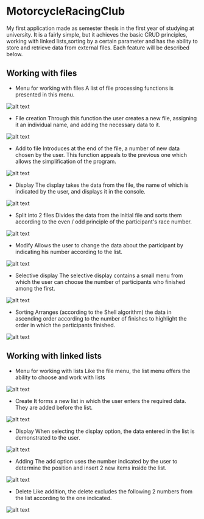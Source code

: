 # MotorcycleRacingClub

My first application made as semester thesis in the first year of studying at university.
It is a fairly simple, but it achieves the basic CRUD principles, working with linked lists,sorting by a certain parameter and has the ability to store and retrieve data from external files.
Each feature will be described below.

Working with files
------

- Menu for working with files
A list of file processing functions is presented in this menu. 

![alt text](https://github.com/JulianNSH/MotorcycleRacingClub/blob/master/screens/screen2.png?raw=true "Files")

- File creation
Through this function the user creates a new file, assigning it an individual name, and adding the necessary data to it.

![alt text](https://github.com/JulianNSH/MotorcycleRacingClub/blob/master/screens/screen30.png?raw=true "Create")

- Add to file
Introduces at the end of the file, a number of new data chosen by the user. This function appeals to the previous one which allows the simplification of the program.

![alt text](https://github.com/JulianNSH/MotorcycleRacingClub/blob/master/screens/screen31.png?raw=true "Add")

- Display
The display takes the data from the file, the name of which is indicated by the user, and displays it in the console.

![alt text](https://github.com/JulianNSH/MotorcycleRacingClub/blob/master/screens/screen4.png?raw=true "Display")

- Split into 2 files
Divides the data from the initial file and sorts them according to the even / odd principle of the participant's race number.

![alt text](https://github.com/JulianNSH/MotorcycleRacingClub/blob/master/screens/screen5.png?raw=true "Split")

- Modify
Allows the user to change the data about the participant by indicating his number according to the list.

![alt text](https://github.com/JulianNSH/MotorcycleRacingClub/blob/master/screens/screen6.png?raw=true "Modify")

- Selective display
The selective display contains a small menu from which the user can choose the number of participants who finished among the first.

![alt text](https://github.com/JulianNSH/MotorcycleRacingClub/blob/master/screens/screen8.png?raw=true "SelectiveDisplay")

- Sorting
 Arranges (according to the Shell algorithm) the data in ascending order according to the number of finishes to highlight the order in which the participants finished.

 ![alt text](https://github.com/JulianNSH/MotorcycleRacingClub/blob/master/screens/screen9.png?raw=true "Sort")

Working with linked lists
------
- Menu for working with lists
Like the file menu, the list menu offers the ability to choose and work with lists

![alt text](https://github.com/JulianNSH/MotorcycleRacingClub/blob/master/screens/screen10.png?raw=true "MenuList")

- Create
It forms a new list in which the user enters the required data. They are added before the list.

![alt text](https://github.com/JulianNSH/MotorcycleRacingClub/blob/master/screens/screen11.png?raw=true "CreateList")

- Display
When selecting the display option, the data entered in the list is demonstrated to the user.

![alt text](https://github.com/JulianNSH/MotorcycleRacingClub/blob/master/screens/screen12.png?raw=true "DisplayList")

- Adding
The add option uses the number indicated by the user to determine the position and insert 2 new items inside the list.

![alt text](https://github.com/JulianNSH/MotorcycleRacingClub/blob/master/screens/screen13.png?raw=true "Add")

- Delete
Like addition, the delete excludes the following 2 numbers from the list according to the one indicated.

![alt text](https://github.com/JulianNSH/MotorcycleRacingClub/blob/master/screens/screen14.png?raw=true "Del")

